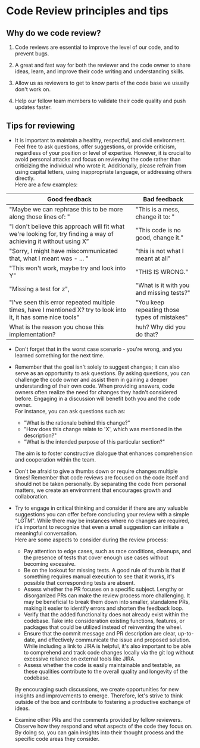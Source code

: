 # Code Review principles and tips

## Why do we code review?

1. Code reviews are essential to improve the level of our code, and to prevent bugs. 

2. A great and fast way for both the reviewer and the code owner to share ideas, learn, and improve their code writing and understanding skills.

3. Allow us as reviewers to get to know parts of the code base we usually don't work on.

4. Help our fellow team members to validate their code quality and push updates faster.

## Tips for reviewing

-   It is important to maintain a healthy, respectful, and civil environment. Feel free to ask questions, offer suggestions, or provide criticism, regardless of your position or level of expertise. However, it is crucial to avoid personal attacks and focus on reviewing the code rather than criticizing the individual who wrote it. Additionally, please refrain from using capital letters, using inappropriate language, or addressing others directly.\
    Here are a few examples:

| Good feedback                                                                                                      | Bad feedback                                 |
|--------------------------------------------------------------------------------------------------------------------|----------------------------------------------|
| "Maybe we can rephrase this to be more along those lines of: "                                                     | "This is a mess, change it to: "             |
| "I don't believe this approach will fit what we're looking for, try finding a way of achieving it without using X” | "This code is no good, change it."           |
| "Sorry, I might have miscommunicated that, what I meant was - ... "                                                | "this is not what I meant at all"            |
| "This won't work, maybe try and look into Y"                                                                       | "THIS IS WRONG."                             |
| "Missing a test for z",                                                                                            | "What is it with you and missing tests?"     |
| "I've seen this error repeated multiple times, have I mentioned X? try to look into it, it has some nice tools"    | "You keep repeating those types of mistakes" |
| What is the reason you chose this implementation?                                                                  | huh? Why did you do that?                    |


-   Don't forget that in the worst case scenario - you're wrong, and you learned something for the next time.


- Remember that the goal isn't solely to suggest changes; it can also serve as an opportunity to ask questions. By asking questions, you can challenge the code owner and assist them in gaining a deeper understanding of their own code. When providing answers, code owners often realize the need for changes they hadn't considered before. Engaging in a discussion will benefit both you and the code owner.   
  For instance, you can ask questions such as:  
  - "What is the rationale behind this change?"
  - "How does this change relate to 'X', which was mentioned in the description?"
  - "What is the intended purpose of this particular section?"  

  The aim is to foster constructive dialogue that enhances comprehension and cooperation within the team.


-   Don't be afraid to give a thumbs down or require changes multiple times! Remember that code reviews are focused on the code itself and should not be taken personally. By separating the code from personal matters, we create an environment that encourages growth and collaboration.


-   Try to engage in critical thinking and consider if there are any valuable suggestions you can offer before concluding your review with a simple "LGTM". While there may be instances where no changes are required, it's important to recognize that even a small suggestion can initiate a meaningful conversation.  
    Here are some aspects to consider during the review process:  
    - Pay attention to edge cases, such as race conditions, cleanups, and the presence of tests that cover enough use cases without becoming excessive. 
    - Be on the lookout for missing tests. A good rule of thumb is that if something requires manual execution to see that it works, it's possible that corresponding tests are absent. 
    - Assess whether the PR focuses on a specific subject. Lengthy or disorganized PRs can make the review process more challenging. It may be beneficial to break them down into smaller, standalone PRs, making it easier to identify errors and shorten the feedback loop. 
    - Verify that the added functionality does not already exist within the codebase. Take into consideration existing functions, features, or packages that could be utilized instead of reinventing the wheel. 
    - Ensure that the commit message and PR description are clear, up-to-date, and effectively communicate the issue and proposed solution. While including a link to JIRA is helpful, it's also important to be able to comprehend and track code changes locally via the git log without excessive reliance on external tools like JIRA. 
    - Assess whether the code is easily maintainable and testable, as these qualities contribute to the overall quality and longevity of the codebase.

    By encouraging such discussions, we create opportunities for new insights and improvements to emerge. Therefore, let's strive to think outside of the box and contribute to fostering a productive exchange of ideas.


-   Examine other PRs and the comments provided by fellow reviewers. Observe how they respond and what aspects of the code they focus on. By doing so, you can gain insights into their thought process and the specific code areas they consider.
